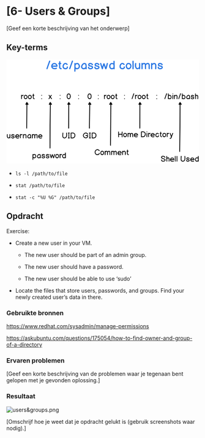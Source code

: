 # [6- Users & Groups]

[Geef een korte beschrijving van het onderwerp]

## Key-terms

![etc_password_columns_linux.png](etc_password_columns_linux.png)

- ```
  ls -l /path/to/file
  ```

- ```
  stat /path/to/file
  ```

- ```
  stat -c "%U %G" /path/to/file
  ```

## Opdracht

 Exercise:

- Create a new user in your VM.
  
  - The new user should be part of an admin group.
  
  - The new user should have a password.
  
  - The new user should be able to use ‘sudo’

- Locate the files that store users, passwords, and groups. Find your newly created user’s data in there.

### Gebruikte bronnen

https://www.redhat.com/sysadmin/manage-permissions

https://askubuntu.com/questions/175054/how-to-find-owner-and-group-of-a-directory

### Ervaren problemen

[Geef een korte beschrijving van de problemen waar je tegenaan bent gelopen met je gevonden oplossing.]

### Resultaat

![users&groups.png](users&groups.png)

[Omschrijf hoe je weet dat je opdracht gelukt is (gebruik screenshots waar nodig).]
